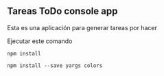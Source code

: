 ## Tareas ToDo console app

Esta es una aplicación para generar tareas por hacer

Ejecutar este comando

```
npm install

npm install --save yargs colors
```